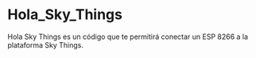 # Hola_Sky_Things
Hola Sky Things es un código que te permitirá conectar un ESP 8266 a la plataforma Sky Things.
